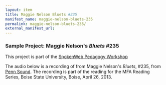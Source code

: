 ```yaml
---
layout: item
title: Maggie Nelson Bluets #235
manifest_name: maggie-nelson-bluets-235
permalink: maggie-nelson-bluets-235/
external_manifest_url: 
---
```

<!-- Add an essay or interpretive material below this line,
using HTML or markdown.  Do not modify this file above this line -->

### **Sample Project: Maggie Nelson's *Bluets* #235**

This project is part of the [SpokenWeb Pedagogy Workshop](https://bethanycayeradcliff.github.io/spokenweb-pedagogy-workshop/)

The audio below is a recording of from Maggie Nelson's *Bluets*, #235, from [Penn Sound](https://writing.upenn.edu/pennsound/x/Nelson.php). The recording is part of the reading for the MFA Reading Series, Boise State University, Boise, April 26, 2013.
